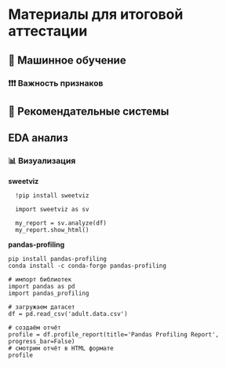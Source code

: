 # Материалы для итоговой аттестации

## 🚚 Машинное обучение

### ❗❗❗ Важность признаков

## 📑 Рекомендательные системы

## EDA анализ 

### 📊 Визуализация
**sweetviz**
```
  !pip install sweetviz 

  import sweetviz as sv 

  my_report = sv.analyze(df) 
  my_report.show_html()
```

**pandas-profiling**
```
pip install pandas-profiling
conda install -c conda-forge pandas-profiling

# импорт библиотек
import pandas as pd
import pandas_profiling

# загружаем датасет
df = pd.read_csv('adult.data.csv')

# создаём отчёт
profile = df.profile_report(title='Pandas Profiling Report', progress_bar=False)
# смотрим отчёт в HTML формате
profile
```
